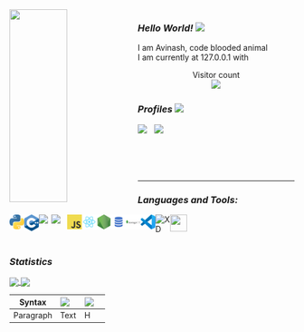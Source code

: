 <img align="left" src="https://i.pinimg.com/originals/79/04/42/7904424933cc535b666f2de669973530.gif" width="45%" height="340px"/>

### _Hello World!_ <img src="https://media.giphy.com/media/hvRJCLFzcasrR4ia7z/giphy.gif" width="25px"/>
<p>
 I am Avinash, code blooded animal <br>
 I am currently at 127.0.0.1 with 
 <p align="center"> 
  Visitor count<br>
  <img src="https://profile-counter.glitch.me/sagar-viradiya/count.svg" />
</p>
</p>


### _Profiles_ <img src="https://media1.giphy.com/media/QmGShkWAWid2hzCqHE/giphy.gif?cid=790b7611ba4e462434b79428174be962f6fbb0b4641ff5f9&rid=giphy.gif&ct=s" width="15px">
<a href="https://www.linkedin.com/in/4vk/">
  <img align="left" width="29px" src="https://upload.wikimedia.org/wikipedia/commons/thumb/c/ca/LinkedIn_logo_initials.png/768px-LinkedIn_logo_initials.png" />
</a>
<a href="https://www.hackthebox.eu/profile/470218">
  <img align="left" width="33px" src="https://yt3.ggpht.com/ytc/AKedOLRNscQU9ZqS-WvVLX1y47YiTCzTa6WqSJRt6GDVoQ=s900-c-k-c0x00ffffff-no-rj" />
</a>
<br/>
<br/>
<br>
<br>
<br>

---

### _Languages and Tools:_

<img align="left" alt="Python" width="26px" src="https://github.com/Aakarsh-B/trying-repos/blob/master/python-5.svg?raw=true"/>
<img align="left" alt="C++" width="26px" src="https://github.com/Aakarsh-B/trying-repos/blob/master/c++.png"/>
<img align="left" width="22px" src="https://seeklogo.com/images/J/java-logo-7F8B35BAB3-seeklogo.com.png"/>
<img align="left" width="28px" src="https://logodix.com/logo/1614306.png" />
<img align="left" alt="JavaScript" width="26px" src="https://raw.githubusercontent.com/github/explore/80688e429a7d4ef2fca1e82350fe8e3517d3494d/topics/javascript/javascript.png" /><img align="left" alt="React" width="26px" src="https://raw.githubusercontent.com/github/explore/80688e429a7d4ef2fca1e82350fe8e3517d3494d/topics/react/react.png" />
<img align="left" alt="Node.js" width="26px" src="https://raw.githubusercontent.com/github/explore/80688e429a7d4ef2fca1e82350fe8e3517d3494d/topics/nodejs/nodejs.png" />
<img align="left" alt="SQL" width="26px" src="https://raw.githubusercontent.com/github/explore/80688e429a7d4ef2fca1e82350fe8e3517d3494d/topics/sql/sql.png" />
<img align="left" alt="MongoDB" width="26px" src="https://raw.githubusercontent.com/github/explore/80688e429a7d4ef2fca1e82350fe8e3517d3494d/topics/mongodb/mongodb.png" />
<img src="https://seeklogo.com/images/M/markdown-logo-102FDA095E-seeklogo.com.png" width="30px" height="30px">
<img align="left" alt="Visual Studio Code" width="26px" src="https://raw.githubusercontent.com/github/explore/80688e429a7d4ef2fca1e82350fe8e3517d3494d/topics/visual-studio-code/visual-studio-code.png" />
<img align="left" alt="XD" width="26px" src="https://seeklogo.com/images/I/intellij-idea-logo-F0395EF783-seeklogo.com.png?raw=true"/>
<br />
<br />

### _Statistics_
<a href="https://github.com/anuraghazra/github-readme-stats">
  <img align="center" src="https://github-readme-stats.vercel.app/api/top-langs/?username=Avinash997&layout=compact&langs_count=10&theme=dark&show_icons=true&count_private=true" />
</a>
<a href="https://github.com/anuraghazra/convoychat">
  <img align="center" src="https://github-readme-stats.vercel.app/api?username=Avinash997&include_all_commits=true&count_private=true&show_icons=true&line_height=20&title_color=FFFFFF&icon_color=FFFFFF&text_color=FFFFFF&bg_color=0D1117" />
</a>

| Syntax | <a href="https://www.linkedin.com/in/4vk/"><img align="left" width="29px" src="https://upload.wikimedia.org/wikipedia/commons/thumb/c/ca/LinkedIn_logo_initials.png/768px-LinkedIn_logo_initials.png" /></a> | <a href="https://www.linkedin.com/in/4vk/"><img align="left" width="29px" src="https://upload.wikimedia.org/wikipedia/commons/thumb/c/ca/LinkedIn_logo_initials.png/768px-LinkedIn_logo_initials.png" /></a> |
| ----------- | ----------- | ----------- |
| Paragraph | Text | H |

